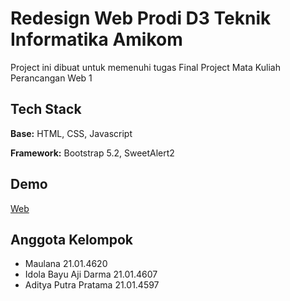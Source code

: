 # Redesign Web Prodi D3 Teknik Informatika Amikom

Project ini dibuat untuk memenuhi tugas Final Project Mata Kuliah Perancangan Web 1

## Tech Stack

**Base:** HTML, CSS, Javascript

**Framework:** Bootstrap 5.2, SweetAlert2

## Demo

[Web](https://fppw.netlify.app)

## Anggota Kelompok

- Maulana 21.01.4620
- Idola Bayu Aji Darma 21.01.4607
- Aditya Putra Pratama 21.01.4597
